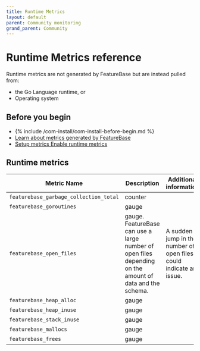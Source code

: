 ```yaml
---
title: Runtime Metrics
layout: default
parent: Community monitoring
grand_parent: Community
---
```


# Runtime Metrics reference

Runtime metrics are not generated by FeatureBase but are instead pulled from:

* the Go Language runtime, or
* Operating system

## Before you begin

* {% include /com-install/com-install-before-begin.md %}
* [Learn about metrics generated by FeatureBase](/docs/community/com-monitoring/com-monitoring-home)
* [Setup metrics Enable runtime metrics](/docs/community/com-monitoring/com-monitoring-enable-runtime-metrics)

## Runtime metrics

| Metric Name | Description | Additional information |
|---|---|---|
| `featurebase_garbage_collection_total` | counter |  |
| `featurebase_goroutines` | gauge |  |
| `featurebase_open_files` | gauge. FeatureBase can use a large number of open files depending on the amount of data and the schema. | A sudden jump in the number of open files could indicate an issue. |
| `featurebase_heap_alloc` | gauge |  |
| `featurebase_heap_inuse` | gauge |  |
| `featurebase_stack_inuse`| gauge |  |
| `featurebase_mallocs`| gauge |  |
| `featurebase_frees`| gauge |  |
